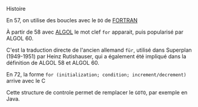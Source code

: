 Histoire

En 57, on utilise des boucles avec le `DO` de [FORTRAN](https://en.wikipedia.org/wiki/Fortran)

À partir de 58 avec [ALGOL](https://en.wikipedia.org/wiki/ALGOL) le mot clef `for` apparait, 
puis popularisé par ALGOL 60.

C'est la traduction directe de l'ancien allemand `für`, 
utilisé dans Superplan (1949-1951) par Heinz Rutishauser, 
qui a également été impliqué dans la définition de ALGOL 58 et ALGOL 60.

En 72, la forme `for (initialization; condition; increment/decrement)` arrive avec le C

Cette structure de controle permet de remplacer le `GOTO`, par exemple en Java.


